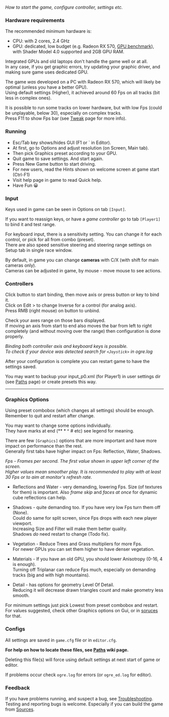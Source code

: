 _How to start the game, configure controller, settings etc._


### Hardware requirements

The recommended minimum hardware is:

* CPU: with 2 cores, 2.4 GHz
* GPU: dedicated, low budget (e.g. Radeon RX 570, [GPU benchmark](https://www.videocardbenchmark.net/compare/3558vs4444/Radeon-RX-470570-vs-Radeon-RX-6600-XT)),  
with Shader Model 4.0 supported and 2GB GPU RAM.  

Integrated GPUs and old laptops don't handle the game well or at all.  
In any case, if you get graphic errors, try updating your graphic driver, and making sure game uses dedicated GPU.

The game _was_ developed on a PC with Radeon RX 570, which will likely be optimal (unless you have a better GPU).  
Using default settings (Higher), it achieved around 60 Fps on all tracks (bit less in complex ones).  

It is possible to run some tracks on lower hardware, but with low Fps (could be unplayable, below 30), especially on complex tracks.  
Press F11 to show Fps bar (see [Tweak](Tweak.md) page for more info).

  
### Running
  - Esc/Tab key shows/hides GUI (F1 or ` in Editor).
  - At first, go to Options and adjust resolution (on Screen, Main tab).
  - Then pick Graphics preset according to your GPU.
  - Quit game to save settings. And start again.
  - Press New Game button to start driving.
  - For new users, read the Hints shown on welcome screen at game start (Ctrl-F1)
  - Visit help page in game to read Quick help.
  - Have Fun 😀

   
### Input

Keys used in game can be seen in Options on tab `[Input]`.

If you want to reassign keys, or have a _game controller_ go to tab `[Player1]` to bind it and test range.

For keyboard input, there is a sensitivity setting. You can change it for each control, or pick for all from combo (preset).  
There are also speed sensitive steering and steering range settings on Setup tab in single race window.

By default, in game you can change **cameras** with C/X (with shift for main cameras only).  
Cameras can be adjusted in game, by mouse - move mouse to see actions.

   
### Controllers ###

Click button to start binding, then move axis or press button or key to bind it.  
Click on Edit > to change Inverse for a control (for analog axis).  
Press RMB (right mouse) on button to unbind.

Check your axes range on those bars displayed.  
If moving an axis from start to end also moves the bar from left to right completely (and without moving over the range) then configuration is done properly.

_Binding both controller axis and keyboard keys is possible._  
_To check if your device was detected search for `<Joystick>` in ogre.log_

After your configuration is complete you can restart game to have the settings saved.

You may want to backup your input_p0.xml (for Player1) in user settings dir (see [Paths](Paths.md) page) or create presets this way.

----

### Graphics Options

Using preset combobox (which changes all settings) should be enough. Remember to quit and restart after change.

You may want to change some options individually.  
They have marks at end (** * ^ # etc) see legend for meaning.

There are few `[Graphics]` options that are more important and have more impact on performance than the rest.  
Generally first tabs have higher impact on Fps: Reflection, Water, Shadows.

_Fps - Frames per second. The first value shown in upper left corner of the screen.  
Higher values mean smoother play. It is recommended to play with at least 30 Fps or to aim at monitor's refresh rate._

  * Reflections and Water - very demanding, lowering Fps.
    Size (of textures for them) is important. Also _frame skip_ and _faces at once_ for dynamic cube reflections can help.
    
  * Shadows - quite demanding too. If you have very low Fps turn them off (None).  
    Could do same for split screen, since Fps drops with each new player viewport.  
    Increasing Size and Filter will make them better quality.  
    Shadows _do_ need restart to change (Todo fix).

  * Vegetation - Reduce Trees and Grass multipliers for more Fps.  
    For newer GPUs you can set them higher to have denser vegetation.

  * Materials - If you have an old GPU, you should lower Anisotropy (0-16, 4 is enough).  
    Turning off Triplanar can reduce Fps much, especially on demanding tracks (big and with high mountains).

  * Detail - has options for geometry Level Of Detail.  
    Reducing it will decrease drawn triangles count and make geometry less smooth.

For minimum settings just pick Lowest from preset combobox and restart.  
For values suggested, check other Graphics options on Gui, or in [soruces](../src/common/GuiCom_Presets.cpp) for that.

   
### Configs

All settings are saved in `game.cfg` file or in `editor.cfg`.

**For help on how to locate these files, see [Paths](Paths.md) wiki page.**

Deleting this file(s) will force using default settings at next start of game or editor.

If problems occur check `ogre.log` for errors (or `ogre_ed.log` for editor).

   
###  Feedback

If you have problems running, and suspect a bug, see [Troubleshooting](Troubleshooting.md).  
Testing and reporting bugs is welcome. Especially if you can build the game from [Sources](Building.md).
